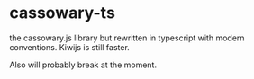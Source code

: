 # cassowary-ts
the cassowary.js library but rewritten in typescript with modern conventions. Kiwijs is still faster.

Also will probably break at the moment.
